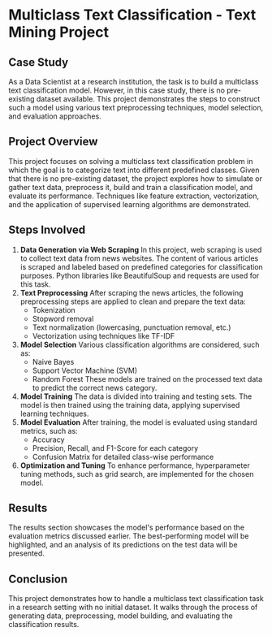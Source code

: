 # Multiclass Text Classification - Text Mining Project 

## Case Study
As a Data Scientist at a research institution, the task is to build a multiclass text classification model. However, in this case study, there is no pre-existing dataset available. This project demonstrates the steps to construct such a model using various text preprocessing techniques, model selection, and evaluation approaches.

## Project Overview
This project focuses on solving a multiclass text classification problem in which the goal is to categorize text into different predefined classes. Given that there is no pre-existing dataset, the project explores how to simulate or gather text data, preprocess it, build and train a classification model, and evaluate its performance. Techniques like feature extraction, vectorization, and the application of supervised learning algorithms are demonstrated.

## Steps Involved
1. **Data Generation via Web Scraping**
In this project, web scraping is used to collect text data from news websites. The content of various articles is scraped and labeled based on predefined categories for classification purposes. Python libraries like BeautifulSoup and requests are used for this task.
2. **Text Preprocessing**
After scraping the news articles, the following preprocessing steps are applied to clean and prepare the text data:
    - Tokenization
    - Stopword removal
    - Text normalization (lowercasing, punctuation removal, etc.)
    - Vectorization using techniques like TF-IDF
3. **Model Selection**
Various classification algorithms are considered, such as:
    - Naive Bayes
    - Support Vector Machine (SVM)
    - Random Forest These models are trained on the processed text data to predict the correct news category.
4. **Model Training**
The data is divided into training and testing sets. The model is then trained using the training data, applying supervised learning techniques.
5. **Model Evaluation**
After training, the model is evaluated using standard metrics, such as:
    - Accuracy
    - Precision, Recall, and F1-Score for each category
    - Confusion Matrix for detailed class-wise performance
6. **Optimization and Tuning**
To enhance performance, hyperparameter tuning methods, such as grid search, are implemented for the chosen model.

## Results
The results section showcases the model's performance based on the evaluation metrics discussed earlier. The best-performing model will be highlighted, and an analysis of its predictions on the test data will be presented.

## Conclusion
This project demonstrates how to handle a multiclass text classification task in a research setting with no initial dataset. It walks through the process of generating data, preprocessing, model building, and evaluating the classification results.
